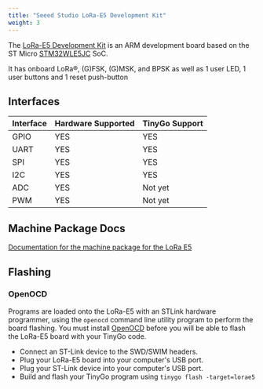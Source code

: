 ```yaml
---
title: "Seeed Studio LoRa-E5 Development Kit"
weight: 3
---
```


The [LoRa-E5 Development Kit](https://www.seeedstudio.com/LoRa-E5-Dev-Kit-p-4868.html) is an ARM development board based on the ST Micro [STM32WLE5JC](https://www.st.com/en/microcontrollers-microprocessors/stm32wle5jc.html) SoC.

It has onboard LoRa®, (G)FSK, (G)MSK, and BPSK as well as 1 user LED, 1 user buttons and 1 reset push-button

## Interfaces

| Interface | Hardware Supported | TinyGo Support |
| --------- | ------------- | ----- |
| GPIO      | YES | YES |
| UART      | YES | YES |
| SPI      | YES | YES |
| I2C      | YES | YES |
| ADC      | YES | Not yet |
| PWM      | YES | Not yet |

## Machine Package Docs

[Documentation for the machine package for the LoRa E5](../machine/lorae5)

## Flashing

### OpenOCD

Programs are loaded onto the LoRa-E5 with an STLink hardware programmer, using the `openocd` command line utility program to perform the board flashing. You must install [OpenOCD](http://openocd.org/) before you will be able to flash the LoRa-E5 board with your TinyGo code.

- Connect an ST-Link device to the SWD/SWIM headers.
- Plug your LoRa-E5 board into your computer's USB port.
- Plug your ST-Link device into your computer's USB port.
- Build and flash your TinyGo program using `tinygo flash -target=lorae5`
